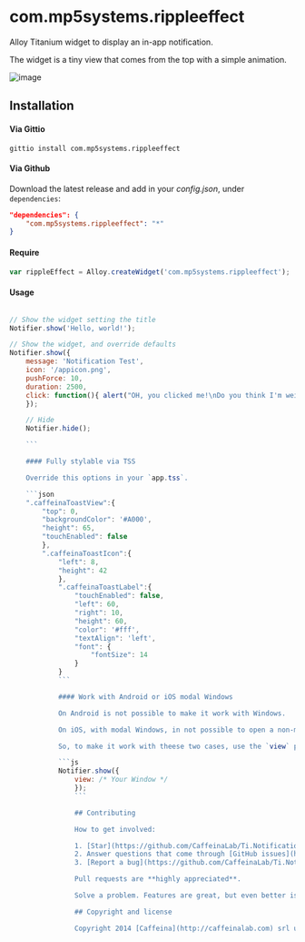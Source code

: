 # com.mp5systems.rippleeffect

Alloy Titanium widget to display an in-app notification.

The widget is a tiny view that comes from the top with a simple animation.

![image](http://www.saucer.dk/wp-content/uploads/screen_demo.gif)

## Installation

#### Via Gittio

```
gittio install com.mp5systems.rippleeffect
```

#### Via Github

Download the latest release and add in your *config.json*, under `dependencies`:

```json
"dependencies": {
    "com.mp5systems.rippleeffect": "*"
}
```

#### Require

```js
var rippleEffect = Alloy.createWidget('com.mp5systems.rippleeffect');
```

#### Usage

```js

// Show the widget setting the title
Notifier.show('Hello, world!');

// Show the widget, and override defaults
Notifier.show({
    message: 'Notification Test',
    icon: '/appicon.png',
    pushForce: 10,
    duration: 2500,
    click: function(){ alert("OH, you clicked me!\nDo you think I'm weird?"); }
    });

    // Hide
    Notifier.hide();

    ```

    #### Fully stylable via TSS

    Override this options in your `app.tss`.

    ```json
    ".caffeinaToastView":{
        "top": 0,
        "backgroundColor": '#A000',
        "height": 65,
        "touchEnabled": false
        },
        ".caffeinaToastIcon":{
            "left": 8,
            "height": 42
            },
            ".caffeinaToastLabel":{
                "touchEnabled": false,
                "left": 60,
                "right": 10,
                "height": 60,
                "color": '#fff',
                "textAlign": 'left',
                "font": {
                    "fontSize": 14
                }
            }
            ```

            #### Work with Android or iOS modal Windows

            On Android is not possible to make it work with Windows.

            On iOS, with modal Windows, in not possible to open a non-modal window in front of another modal window.

            So, to make it work with theese two cases, use the `view` property on open:

            ```js
            Notifier.show({
                view: /* Your Window */
                });
                ```

                ## Contributing

                How to get involved:

                1. [Star](https://github.com/CaffeinaLab/Ti.Notifications/stargazers) the project!
                2. Answer questions that come through [GitHub issues](https://github.com/CaffeinaLab/Ti.Notifications/issues?state=open)
                3. [Report a bug](https://github.com/CaffeinaLab/Ti.Notifications/issues/new) that you find

                Pull requests are **highly appreciated**.

                Solve a problem. Features are great, but even better is cleaning-up and fixing issues in the code that you discover.

                ## Copyright and license

                Copyright 2014 [Caffeina](http://caffeinalab.com) srl under the [MIT license](LICENSE.md).
